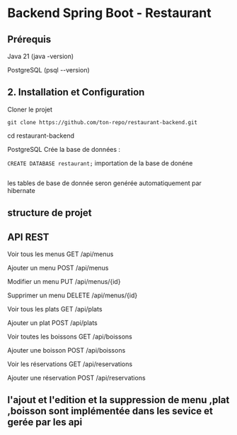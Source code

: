 # Backend Spring Boot - Restaurant

## Prérequis

Java 21 (java -version)

PostgreSQL (psql --version)


## 2. Installation et Configuration
Cloner le projet

```git clone https://github.com/ton-repo/restaurant-backend.git```

cd restaurant-backend

 PostgreSQL
Crée la base de données :

```CREATE DATABASE restaurant;```
importation de la base de donéne 
```` psql -U postgres -d restaurant -f restaurant.sql
````
les tables de base de donnée seron genérée automatiquement par hibernate
## structure de projet

## API REST
   
Voir tous les menus	GET	/api/menus
   
Ajouter un menu	POST	/api/menus

Modifier un menu	PUT	/api/menus/{id}
   
Supprimer un menu	DELETE	/api/menus/{id}

Voir tous les plats	GET	/api/plats
   
Ajouter un plat	POST	/api/plats
   
 Voir toutes les boissons	GET	/api/boissons
   
Ajouter une boisson	POST	/api/boissons
   
Voir les réservations	GET	/api/reservations

Ajouter une réservation	POST	/api/reservations 

## l'ajout et l'edition et la suppression de menu ,plat ,boisson sont implémentée dans les sevice et gerée par les api
